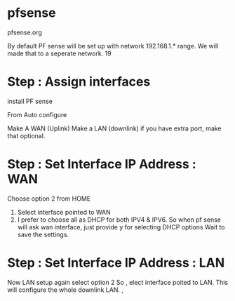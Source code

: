 # pfsense
pfsense.org


By default PF sense will be set up with network 192.168.1.* range. We will made that to a seperate network. 19
# Step : Assign interfaces
install PF sense 

From Auto configure 

Make A WAN (Uplink) 
Make a LAN (downlink)
if you have extra port, make that optional. 


# Step : Set Interface IP Address : WAN 
Choose option 2 from HOME
1. Select interface pointed to WAN 
2. I prefer to choose all as DHCP for both IPV4 & IPV6. So when pf sense will ask wan interface, just provide y for selecting DHCP options
Wait to save the settings. 

# Step : Set Interface IP Address : LAN
Now LAN setup again select option 2 So , elect interface poited to LAN. This will configure the whole downlink LAN. 
 , 



